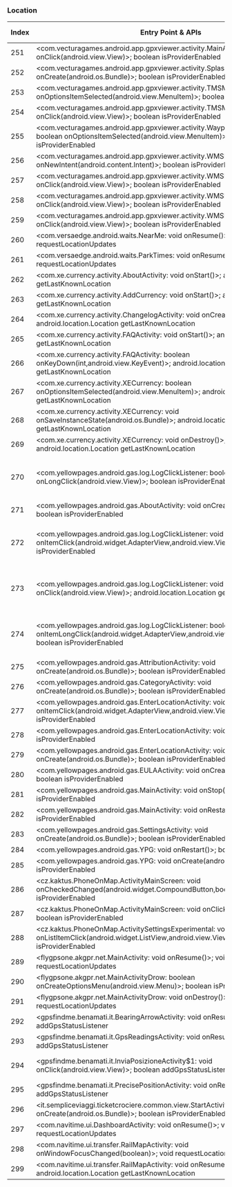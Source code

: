 ### Location
| Index | Entry Point & APIs | Screen shot | Resource id | Label |
| ------------- | ------------- | ------------- |-------------|-------------|
| 251 | <com.vecturagames.android.app.gpxviewer.activity.MainActivity$6: void onClick(android.view.View)>; boolean isProviderEnabled | ![](F:\COSMOS\output\py\Play_win8\Travel_Local\com.vecturagames.android.app.gpxviewer\com.vecturagames.android.app.gpxviewer.activity.MainActivity.png) |  | T |
| 252 | <com.vecturagames.android.app.gpxviewer.activity.SplashActivity: void onCreate(android.os.Bundle)>; boolean isProviderEnabled | ![](F:\COSMOS\output\py\Play_win8\Travel_Local\com.vecturagames.android.app.gpxviewer\com.vecturagames.android.app.gpxviewer.activity.SplashActivity.png) |  | T |
| 253 | <com.vecturagames.android.app.gpxviewer.activity.TMSManagerActivity: boolean onOptionsItemSelected(android.view.MenuItem)>; boolean isProviderEnabled | ![](F:\COSMOS\output\py\Play_win8\Travel_Local\com.vecturagames.android.app.gpxviewer\com.vecturagames.android.app.gpxviewer.activity.TMSManagerActivity.png) |  | T |
| 254 | <com.vecturagames.android.app.gpxviewer.activity.TMSManagerActivity$2: void onClick(android.view.View)>; boolean isProviderEnabled | ![](F:\COSMOS\output\py\Play_win8\Travel_Local\com.vecturagames.android.app.gpxviewer\com.vecturagames.android.app.gpxviewer.activity.TMSManagerActivity.png) |  | T |
| 255 | <com.vecturagames.android.app.gpxviewer.activity.WaypointSymbolIconsActivity: boolean onOptionsItemSelected(android.view.MenuItem)>; boolean isProviderEnabled | ![](F:\COSMOS\output\py\Play_win8\Travel_Local\com.vecturagames.android.app.gpxviewer\com.vecturagames.android.app.gpxviewer.activity.WaypointSymbolIconsActivity.png) |  | |
| 256 | <com.vecturagames.android.app.gpxviewer.activity.WMSManagerActivity: void onNewIntent(android.content.Intent)>; boolean isProviderEnabled | ![](F:\COSMOS\output\py\Play_win8\Travel_Local\com.vecturagames.android.app.gpxviewer\com.vecturagames.android.app.gpxviewer.activity.WMSManagerActivity.png) |  | |
| 257 | <com.vecturagames.android.app.gpxviewer.activity.WMSManagerActivity$2: void onClick(android.view.View)>; boolean isProviderEnabled | ![](F:\COSMOS\output\py\Play_win8\Travel_Local\com.vecturagames.android.app.gpxviewer\com.vecturagames.android.app.gpxviewer.activity.WMSManagerActivity.png) |  | |
| 258 | <com.vecturagames.android.app.gpxviewer.activity.WMSProviderActivity$4: void onClick(android.view.View)>; boolean isProviderEnabled | ![](F:\COSMOS\output\py\Play_win8\Travel_Local\com.vecturagames.android.app.gpxviewer\com.vecturagames.android.app.gpxviewer.activity.WMSProviderActivity.png) |  | |
| 259 | <com.vecturagames.android.app.gpxviewer.activity.WMSProviderActivity$5: void onClick(android.view.View)>; boolean isProviderEnabled | ![](F:\COSMOS\output\py\Play_win8\Travel_Local\com.vecturagames.android.app.gpxviewer\com.vecturagames.android.app.gpxviewer.activity.WMSProviderActivity.png) |  | |
| 260 | <com.versaedge.android.waits.NearMe: void onResume()>; void requestLocationUpdates | ![](F:\COSMOS\output\py\Play_win8\Travel_Local\com.versaedge.android.uowaits\com.versaedge.android.waits.NearMe.png) |  | T |
| 261 | <com.versaedge.android.waits.ParkTimes: void onResume()>; void requestLocationUpdates | ![](F:\COSMOS\output\py\Play_win8\Travel_Local\com.versaedge.android.dlwaits\com.versaedge.android.waits.ParkTimes.png) |  | F |
| 262 | <com.xe.currency.activity.AboutActivity: void onStart()>; android.location.Location getLastKnownLocation | ![](F:\COSMOS\output\py\Play_win8\Travel_Local\com.xe.currency\com.xe.currency.activity.AboutActivity.png) |  | F |
| 263 | <com.xe.currency.activity.AddCurrency: void onStart()>; android.location.Location getLastKnownLocation | ![](F:\COSMOS\output\py\Play_win8\Travel_Local\com.xe.currency\com.xe.currency.activity.AddCurrency.png) |  | D |
| 264 | <com.xe.currency.activity.ChangelogActivity: void onCreate(android.os.Bundle)>; android.location.Location getLastKnownLocation | ![](F:\COSMOS\output\py\Play_win8\Travel_Local\com.xe.currency\com.xe.currency.activity.ChangelogActivity.png) |  | F |
| 265 | <com.xe.currency.activity.FAQActivity: void onStart()>; android.location.Location getLastKnownLocation | ![](F:\COSMOS\output\py\Play_win8\Travel_Local\com.xe.currency\com.xe.currency.activity.FAQActivity.png) |  | F |
| 266 | <com.xe.currency.activity.FAQActivity: boolean onKeyDown(int,android.view.KeyEvent)>; android.location.Location getLastKnownLocation | ![](F:\COSMOS\output\py\Play_win8\Travel_Local\com.xe.currency\com.xe.currency.activity.FAQActivity.png) |  | F |
| 267 | <com.xe.currency.activity.XECurrency: boolean onOptionsItemSelected(android.view.MenuItem)>; android.location.Location getLastKnownLocation | ![](F:\COSMOS\output\py\Play_win8\Travel_Local\com.xe.currency\com.xe.currency.activity.XECurrency.png) |  | |
| 268 | <com.xe.currency.activity.XECurrency: void onSaveInstanceState(android.os.Bundle)>; android.location.Location getLastKnownLocation | ![](F:\COSMOS\output\py\Play_win8\Travel_Local\com.xe.currency\com.xe.currency.activity.XECurrency.png) |  | |
| 269 | <com.xe.currency.activity.XECurrency: void onDestroy()>; android.location.Location getLastKnownLocation | ![](F:\COSMOS\output\py\Play_win8\Travel_Local\com.xe.currency\com.xe.currency.activity.XECurrency.png) |  | |
| 270 | <com.yellowpages.android.gas.log.LogClickListener: boolean onLongClick(android.view.View)>; boolean isProviderEnabled | ![](F:\COSMOS\output\py\Play_win8\Travel_Local\com.yellowpages.android.gas\com.yellowpages.android.gas.SettingsActivity.png) | {'2131296456': <sensitive_component.SensitiveComponent.SensitiveView object at 0x0000012523E92CF8>, '2131296449': <sensitive_component.SensitiveComponent.SensitiveView object at 0x0000012523E92C18>} | D |
| 271 | <com.yellowpages.android.gas.AboutActivity: void onCreate(android.os.Bundle)>; boolean isProviderEnabled | ![](F:\COSMOS\output\py\Play_win8\Travel_Local\com.yellowpages.android.gas\com.yellowpages.android.gas.AboutActivity.png) |  | F |
| 272 | <com.yellowpages.android.gas.log.LogClickListener: void onItemClick(android.widget.AdapterView,android.view.View,int,long)>; boolean isProviderEnabled | ![](F:\COSMOS\output\py\Play_win8\Travel_Local\com.yellowpages.android.gas\com.yellowpages.android.gas.SettingsActivity.png) | {'2131296456': <sensitive_component.SensitiveComponent.SensitiveView object at 0x0000012523E92D68>, '2131296449': <sensitive_component.SensitiveComponent.SensitiveView object at 0x0000012523E929B0>} | D |
| 273 | <com.yellowpages.android.gas.log.LogClickListener: void onClick(android.view.View)>; android.location.Location getLastKnownLocation | ![](F:\COSMOS\output\py\Play_win8\Travel_Local\com.yellowpages.android.gas\com.yellowpages.android.gas.SettingsActivity.png) | {'2131296456': <sensitive_component.SensitiveComponent.SensitiveView object at 0x0000012523E92400>, '2131296449': <sensitive_component.SensitiveComponent.SensitiveView object at 0x0000012523E92278>} | D |
| 274 | <com.yellowpages.android.gas.log.LogClickListener: boolean onItemLongClick(android.widget.AdapterView,android.view.View,int,long)>; boolean isProviderEnabled | ![](F:\COSMOS\output\py\Play_win8\Travel_Local\com.yellowpages.android.gas\com.yellowpages.android.gas.SettingsActivity.png) | {'2131296456': <sensitive_component.SensitiveComponent.SensitiveView object at 0x0000012523E92E48>, '2131296449': <sensitive_component.SensitiveComponent.SensitiveView object at 0x0000012523E92E80>} | D |
| 275 | <com.yellowpages.android.gas.AttributionActivity: void onCreate(android.os.Bundle)>; boolean isProviderEnabled | ![](F:\COSMOS\output\py\Play_win8\Travel_Local\com.yellowpages.android.gas\com.yellowpages.android.gas.AttributionActivity.png) |  | F |
| 276 | <com.yellowpages.android.gas.CategoryActivity: void onCreate(android.os.Bundle)>; boolean isProviderEnabled | ![](F:\COSMOS\output\py\Play_win8\Travel_Local\com.yellowpages.android.gas\com.yellowpages.android.gas.CategoryActivity.png) |  | T |
| 277 | <com.yellowpages.android.gas.EnterLocationActivity: void onItemClick(android.widget.AdapterView,android.view.View,int,long)>; boolean isProviderEnabled | ![](F:\COSMOS\output\py\Play_win8\Travel_Local\com.yellowpages.android.gas\com.yellowpages.android.gas.EnterLocationActivity.png) |  | T |
| 278 | <com.yellowpages.android.gas.EnterLocationActivity: void onStop()>; boolean isProviderEnabled | ![](F:\COSMOS\output\py\Play_win8\Travel_Local\com.yellowpages.android.gas\com.yellowpages.android.gas.EnterLocationActivity.png) |  | T |
| 279 | <com.yellowpages.android.gas.EnterLocationActivity: void onCreate(android.os.Bundle)>; boolean isProviderEnabled | ![](F:\COSMOS\output\py\Play_win8\Travel_Local\com.yellowpages.android.gas\com.yellowpages.android.gas.EnterLocationActivity.png) |  | T |
| 280 | <com.yellowpages.android.gas.EULAActivity: void onCreate(android.os.Bundle)>; boolean isProviderEnabled | ![](F:\COSMOS\output\py\Play_win8\Travel_Local\com.yellowpages.android.gas\com.yellowpages.android.gas.EULAActivity.png) |  | |
| 281 | <com.yellowpages.android.gas.MainActivity: void onStop()>; boolean isProviderEnabled | ![](F:\COSMOS\output\py\Play_win8\Travel_Local\com.yellowpages.android.gas\com.yellowpages.android.gas.MainActivity.png) |  | T |
| 282 | <com.yellowpages.android.gas.MainActivity: void onRestart()>; boolean isProviderEnabled | ![](F:\COSMOS\output\py\Play_win8\Travel_Local\com.yellowpages.android.gas\com.yellowpages.android.gas.MainActivity.png) |  | T |
| 283 | <com.yellowpages.android.gas.SettingsActivity: void onCreate(android.os.Bundle)>; boolean isProviderEnabled | ![](F:\COSMOS\output\py\Play_win8\Travel_Local\com.yellowpages.android.gas\com.yellowpages.android.gas.SettingsActivity.png) |  | D |
| 284 | <com.yellowpages.android.gas.YPG: void onRestart()>; boolean isProviderEnabled | ![](F:\COSMOS\output\py\Play_win8\Travel_Local\com.yellowpages.android.gas\com.yellowpages.android.gas.YPG.png) |  | |
| 285 | <com.yellowpages.android.gas.YPG: void onCreate(android.os.Bundle)>; boolean isProviderEnabled | ![](F:\COSMOS\output\py\Play_win8\Travel_Local\com.yellowpages.android.gas\com.yellowpages.android.gas.YPG.png) |  | |
| 286 | <cz.kaktus.PhoneOnMap.ActivityMainScreen: void onCheckedChanged(android.widget.CompoundButton,boolean)>; boolean isProviderEnabled | ![](F:\COSMOS\output\py\Play_win8\Travel_Local\cz.kaktus.PhoneOnMap\cz.kaktus.PhoneOnMap.ActivityMainScreen.png) |  | |
| 287 | <cz.kaktus.PhoneOnMap.ActivityMainScreen: void onClick(android.view.View)>; boolean isProviderEnabled | ![](F:\COSMOS\output\py\Play_win8\Travel_Local\cz.kaktus.PhoneOnMap\cz.kaktus.PhoneOnMap.ActivityMainScreen.png) |  | |
| 288 | <cz.kaktus.PhoneOnMap.ActivitySettingsExperimental: void onListItemClick(android.widget.ListView,android.view.View,int,long)>; boolean isProviderEnabled | ![](F:\COSMOS\output\py\Play_win8\Travel_Local\cz.kaktus.PhoneOnMap\cz.kaktus.PhoneOnMap.ActivitySettingsExperimental.png) |  | T |
| 289 | <flygpsone.akgpr.net.MainActivity: void onResume()>; void requestLocationUpdates | ![](F:\COSMOS\output\py\Play_win8\Travel_Local\flygpsone.akgpr.net\flygpsone.akgpr.net.MainActivity.png) |  | |
| 290 | <flygpsone.akgpr.net.MainActivityDrow: boolean onCreateOptionsMenu(android.view.Menu)>; boolean isProviderEnabled | ![](F:\COSMOS\output\py\Play_win8\Travel_Local\flygpsone.akgpr.net\flygpsone.akgpr.net.MainActivityDrow.png) |  | T |
| 291 | <flygpsone.akgpr.net.MainActivityDrow: void onDestroy()>; void requestLocationUpdates | ![](F:\COSMOS\output\py\Play_win8\Travel_Local\flygpsone.akgpr.net\flygpsone.akgpr.net.MainActivityDrow.png) |  | T |
| 292 | <gpsfindme.benamati.it.BearingArrowActivity: void onResume()>; boolean addGpsStatusListener | ![](F:\COSMOS\output\py\Play_win8\Travel_Local\gpsfindme.benamati.it\gpsfindme.benamati.it.BearingArrowActivity.png) |  | T |
| 293 | <gpsfindme.benamati.it.GpsReadingsActivity: void onResume()>; boolean addGpsStatusListener | ![](F:\COSMOS\output\py\Play_win8\Travel_Local\gpsfindme.benamati.it\gpsfindme.benamati.it.GpsReadingsActivity.png) |  | T |
| 294 | <gpsfindme.benamati.it.InviaPosizioneActivity$1: void onClick(android.view.View)>; boolean addGpsStatusListener | ![](F:\COSMOS\output\py\Play_win8\Travel_Local\gpsfindme.benamati.it\gpsfindme.benamati.it.InviaPosizioneActivity.png) | {'2131165275': <sensitive_component.SensitiveComponent.SensitiveView object at 0x0000012524069F28>} | T |
| 295 | <gpsfindme.benamati.it.PrecisePositionActivity: void onResume()>; boolean addGpsStatusListener | ![](F:\COSMOS\output\py\Play_win8\Travel_Local\gpsfindme.benamati.it\gpsfindme.benamati.it.PrecisePositionActivity.png) |  |  T|
| 296 | <it.sempliceviaggi.ticketcrociere.common.view.StartActivity: void onCreate(android.os.Bundle)>; boolean isProviderEnabled | ![](F:\COSMOS\output\py\Play_win8\Travel_Local\it.sempliceviaggi.ticketcarnival\it.sempliceviaggi.ticketcrociere.common.view.StartActivity.png) |  | D |
| 297 | <com.navitime.ui.DashboardActivity: void onResume()>; void requestLocationUpdates | ![](F:\COSMOS\output\py\Play_win8\Travel_Local\jp.tokyometro.tokyosubwaynavi\com.navitime.ui.DashboardActivity.png) |  | T |
| 298 | <com.navitime.ui.transfer.RailMapActivity: void onWindowFocusChanged(boolean)>; void requestLocationUpdates | ![](F:\COSMOS\output\py\Play_win8\Travel_Local\jp.tokyometro.tokyosubwaynavi\com.navitime.ui.transfer.RailMapActivity.png) |  | T |
| 299 | <com.navitime.ui.transfer.RailMapActivity: void onResume()>; android.location.Location getLastKnownLocation | ![](F:\COSMOS\output\py\Play_win8\Travel_Local\jp.tokyometro.tokyosubwaynavi\com.navitime.ui.transfer.RailMapActivity.png) |  | T |
